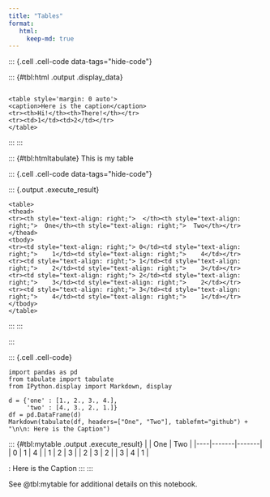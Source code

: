 ```yaml
---
title: "Tables"
format: 
   html: 
     keep-md: true
---
```




::: {.cell .cell-code data-tags="hide-code"}

::: {#tbl:html .output .display_data}
```{=html}

<table style='margin: 0 auto'>
<caption>Here is the caption</caption>
<tr><th>Hi!</th><th>There!</th></tr>
<tr><td>1</td><td>2</td></tr>
</table>
```
:::
:::

::: {#tbl:htmltabulate}
This is my table

::: {.cell .cell-code data-tags="hide-code"}

::: {.output .execute_result}
```{=html}
<table>
<thead>
<tr><th style="text-align: right;">  </th><th style="text-align: right;">  One</th><th style="text-align: right;">  Two</th></tr>
</thead>
<tbody>
<tr><td style="text-align: right;"> 0</td><td style="text-align: right;">    1</td><td style="text-align: right;">    4</td></tr>
<tr><td style="text-align: right;"> 1</td><td style="text-align: right;">    2</td><td style="text-align: right;">    3</td></tr>
<tr><td style="text-align: right;"> 2</td><td style="text-align: right;">    3</td><td style="text-align: right;">    2</td></tr>
<tr><td style="text-align: right;"> 3</td><td style="text-align: right;">    4</td><td style="text-align: right;">    1</td></tr>
</tbody>
</table>
```
:::
:::

:::



::: {.cell .cell-code}
``` {.python}
import pandas as pd
from tabulate import tabulate
from IPython.display import Markdown, display

d = {'one' : [1., 2., 3., 4.],
     'two' : [4., 3., 2., 1.]}
df = pd.DataFrame(d)
Markdown(tabulate(df, headers=["One", "Two"], tablefmt="github") + "\n\n: Here is the Caption")
```

::: {#tbl:mytable .output .execute_result}
|    |   One |   Two |
|----|-------|-------|
|  0 |     1 |     4 |
|  1 |     2 |     3 |
|  2 |     3 |     2 |
|  3 |     4 |     1 |

: Here is the Caption
:::
:::

See @tbl:mytable for additional details on this notebook.


